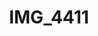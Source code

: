 ---
layout: photo
img: http://farm6.staticflickr.com/5329/7434684282_62b4c9635a_b.jpg
rewriteUrl: http://www.flickr.com/photos/oliverjash/7434684282
resrc: true
title: IMG_4411
---